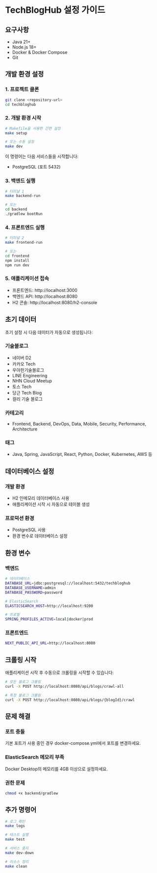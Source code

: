# TechBlogHub 설정 가이드

## 요구사항

- Java 21+
- Node.js 18+
- Docker & Docker Compose
- Git

## 개발 환경 설정

### 1. 프로젝트 클론

```bash
git clone <repository-url>
cd techbloghub
```

### 2. 개발 환경 시작

```bash
# Makefile을 사용한 간편 설정
make setup

# 또는 수동 설정
make dev
```

이 명령어는 다음 서비스들을 시작합니다:

- PostgreSQL (포트 5432)

### 3. 백엔드 실행

```bash
# 터미널 1
make backend-run

# 또는
cd backend
./gradlew bootRun
```

### 4. 프론트엔드 실행

```bash
# 터미널 2
make frontend-run

# 또는
cd frontend
npm install
npm run dev
```

### 5. 애플리케이션 접속

- 프론트엔드: http://localhost:3000
- 백엔드 API: http://localhost:8080
- H2 콘솔: http://localhost:8080/h2-console

## 초기 데이터

초기 설정 시 다음 데이터가 자동으로 생성됩니다:

### 기술블로그

- 네이버 D2
- 카카오 Tech
- 우아한기술블로그
- LINE Engineering
- NHN Cloud Meetup
- 토스 Tech
- 당근 Tech Blog
- 컬리 기술 블로그

### 카테고리

- Frontend, Backend, DevOps, Data, Mobile, Security, Performance, Architecture

### 태그

- Java, Spring, JavaScript, React, Python, Docker, Kubernetes, AWS 등

## 데이터베이스 설정

### 개발 환경

- H2 인메모리 데이터베이스 사용
- 애플리케이션 시작 시 자동으로 테이블 생성

### 프로덕션 환경

- PostgreSQL 사용
- 환경 변수로 데이터베이스 설정

## 환경 변수

### 백엔드

```bash
# 데이터베이스
DATABASE_URL=jdbc:postgresql://localhost:5432/techbloghub
DATABASE_USERNAME=admin
DATABASE_PASSWORD=password

# ElasticSearch
ELASTICSEARCH_HOST=http://localhost:9200

# 프로필
SPRING_PROFILES_ACTIVE=local|docker|prod
```

### 프론트엔드

```bash
NEXT_PUBLIC_API_URL=http://localhost:8080
```

## 크롤링 시작

애플리케이션 시작 후 수동으로 크롤링을 시작할 수 있습니다:

```bash
# 모든 블로그 크롤링
curl -X POST http://localhost:8080/api/blogs/crawl-all

# 특정 블로그 크롤링
curl -X POST http://localhost:8080/api/blogs/{blogId}/crawl
```

## 문제 해결

### 포트 충돌

기본 포트가 사용 중인 경우 docker-compose.yml에서 포트를 변경하세요.

### ElasticSearch 메모리 부족

Docker Desktop의 메모리를 4GB 이상으로 설정하세요.

### 권한 문제

```bash
chmod +x backend/gradlew
```

## 추가 명령어

```bash
# 로그 확인
make logs

# 테스트 실행
make test

# 서비스 중지
make dev-down

# 리소스 정리
make clean
```
